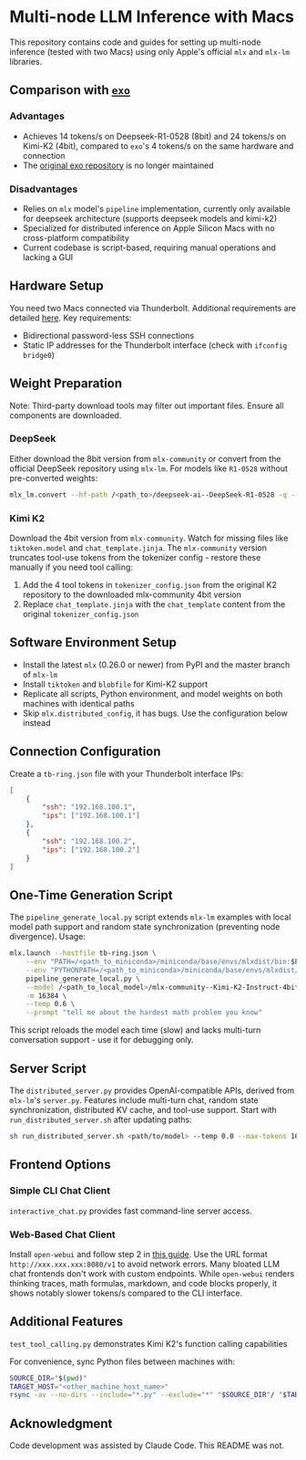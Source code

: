 # Multi-node LLM Inference with Macs

This repository contains code and guides for setting up multi-node inference (tested with two Macs) using only Apple's official `mlx` and `mlx-lm` libraries.

## Comparison with [`exo`](https://github.com/water-vapor/exo)

### Advantages
- Achieves 14 tokens/s on Deepseek-R1-0528 (8bit) and 24 tokens/s on Kimi-K2 (4bit), compared to `exo`'s 4 tokens/s on the same hardware and connection
- The [original exo repository](https://github.com/exo-explore/exo) is no longer maintained

### Disadvantages
- Relies on `mlx` model's `pipeline` implementation, currently only available for deepseek architecture (supports deepseek models and kimi-k2)
- Specialized for distributed inference on Apple Silicon Macs with no cross-platform compatibility
- Current codebase is script-based, requiring manual operations and lacking a GUI

## Hardware Setup

You need two Macs connected via Thunderbolt. Additional requirements are detailed [here](https://ml-explore.github.io/mlx/build/html/usage/launching_distributed.html#setting-up-remote-hosts). Key requirements:
- Bidirectional password-less SSH connections
- Static IP addresses for the Thunderbolt interface (check with `ifconfig bridge0`)

## Weight Preparation

Note: Third-party download tools may filter out important files. Ensure all components are downloaded.

### DeepSeek
Either download the 8bit version from `mlx-community` or convert from the official DeepSeek repository using `mlx-lm`. For models like `R1-0528` without pre-converted weights:
```bash
mlx_lm.convert --hf-path /<path_to>/deepseek-ai--DeepSeek-R1-0528 -q --q-bits 8 --mlx-path <your_desired_output_dir>
```

### Kimi K2
Download the 4bit version from `mlx-community`. Watch for missing files like `tiktoken.model` and `chat_template.jinja`. The `mlx-community` version truncates tool-use tokens from the tokenizer config - restore these manually if you need tool calling:
1. Add the 4 tool tokens in `tokenizer_config.json` from the original K2 repository to the downloaded mlx-community 4bit version
2. Replace `chat_template.jinja` with the `chat_template` content from the original `tokenizer_config.json`

## Software Environment Setup

- Install the latest `mlx` (0.26.0 or newer) from PyPI and the master branch of `mlx-lm`
- Install `tiktoken` and `blobfile` for Kimi-K2 support
- Replicate all scripts, Python environment, and model weights on both machines with identical paths
- Skip `mlx.distributed_config`, it has bugs. Use the configuration below instead

## Connection Configuration

Create a `tb-ring.json` file with your Thunderbolt interface IPs:
```json
[
    {
        "ssh": "192.168.100.1", 
        "ips": ["192.168.100.1"]
    },
    {
        "ssh": "192.168.100.2", 
        "ips": ["192.168.100.2"]
    }
]
```

## One-Time Generation Script

The `pipeline_generate_local.py` script extends `mlx-lm` examples with local model path support and random state synchronization (preventing node divergence). Usage:
```bash
mlx.launch --hostfile tb-ring.json \
    --env "PATH=/<path_to_miniconda>/miniconda/base/envs/mlxdist/bin:$PATH" \
    --env "PYTHONPATH=/<path_to_miniconda>/miniconda/base/envs/mlxdist/lib/python3.11/site-packages" \
    pipeline_generate_local.py \
    --model /<path_to_local_model>/mlx-community--Kimi-K2-Instruct-4bit \
    -m 16384 \
    --temp 0.6 \
    --prompt "tell me about the hardest math problem you know"
```
This script reloads the model each time (slow) and lacks multi-turn conversation support - use it for debugging only.

## Server Script

The `distributed_server.py` provides OpenAI-compatible APIs, derived from `mlx-lm`'s `server.py`. Features include multi-turn chat, random state synchronization, distributed KV cache, and tool-use support. Start with `run_distributed_server.sh` after updating paths:
```bash
sh run_distributed_server.sh <path/to/model> --temp 0.0 --max-tokens 16384
```

## Frontend Options

### Simple CLI Chat Client
`interactive_chat.py` provides fast command-line server access.

### Web-Based Chat Client
Install `open-webui` and follow step 2 in [this guide](https://docs.openwebui.com/getting-started/quick-start/starting-with-openai/). Use the URL format `http://xxx.xxx.xxx:8080/v1` to avoid network errors. Many bloated LLM chat frontends don't work with custom endpoints. While `open-webui` renders thinking traces, math formulas, markdown, and code blocks properly, it shows notably slower tokens/s compared to the CLI interface.

## Additional Features

`test_tool_calling.py` demonstrates Kimi K2's function calling capabilities

For convenience, sync Python files between machines with:
```bash
SOURCE_DIR="$(pwd)"
TARGET_HOST="<other_machine_host_name>"
rsync -av --no-dirs --include="*.py" --exclude="*" "$SOURCE_DIR"/ "$TARGET_HOST:$SOURCE_DIR"/
```

## Acknowledgment

Code development was assisted by Claude Code. This README was not.